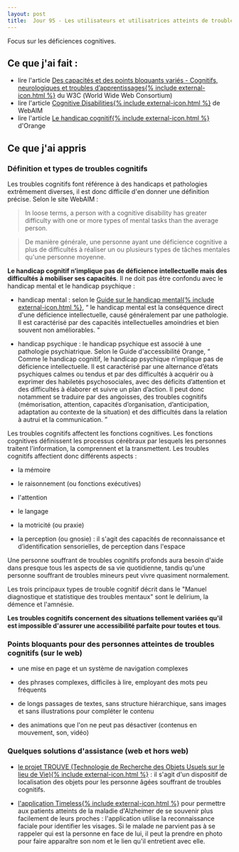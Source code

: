 ```yaml
---
layout: post
title:  Jour 95 - Les utilisateurs et utilisatrices atteints de troubles cognitifs
---
```


Focus sur les déficiences cognitives.

## Ce que j'ai fait :
- lire l'article <a href="https://www.w3.org/WAI/people-use-web/abilities-barriers/fr#cognitive">Des capacités et des points bloquants variés - Cognitifs, neurologiques et troubles d’apprentissages{% include external-icon.html %}</a> du W3C (<span lang="en">World Wide Web Consortium</span>)
- lire l'article <a href="https://webaim.org/articles/cognitive/" lang="en" hreflang="en">Cognitive Disabilities{% include external-icon.html %}</a> de WebAIM
- lire l'article <a href="https://a11y-guidelines.orange.com/focus-cognitif.html">Le handicap cognitif{% include external-icon.html %}</a> d'Orange

## Ce que j'ai appris
### Définition et types de troubles cognitifs
Les troubles cognitifs font référence à des handicaps et pathologies extrêmement diverses, il est donc difficile d'en donner une définition précise. Selon le site WebAIM :

> In loose terms, a person with a cognitive disability has greater difficulty with one or more types of mental tasks than the average person.

> De manière générale, une personne ayant une déficience cognitive a plus de difficultés à réaliser un ou plusieurs types de tâches mentales qu'une personne moyenne.

**Le handicap cognitif n’implique pas de déficience intellectuelle mais des difficultés à mobiliser ses capacités**. Il ne doit pas être confondu avec le handicap mental et le handicap psychique :
- handicap mental : selon le <a href="https://github.com/DISIC/guide-handicap-mental-psychique/blob/master/guide-handicap-mental.pdf">Guide sur le handicap mental{% include external-icon.html %}</a>, <q> le handicap mental est la conséquence direct d'une déficience intellectuelle, causé généralement par une pathologie. Il est caractérisé par des capacités intellectuelles amoindries et bien souvent non améliorables. </q>

- handicap psychique : le handicap psychique est associé à une pathologie psychiatrique. Selon le Guide d'accessibilité Orange, <q> Comme le handicap cognitif, le handicap psychique n’implique pas de déficience intellectuelle. Il est caractérisé par une alternance d’états psychiques calmes ou tendus et par des difficultés à acquérir ou à exprimer des habiletés psychosociales, avec des déficits d’attention et des difficultés à élaborer et suivre un plan d’action. Il peut donc notamment se traduire par des angoisses, des troubles cognitifs (mémorisation, attention, capacités d’organisation, d’anticipation, adaptation au contexte de la situation) et des difficultés dans la relation à autrui et la communication. </q>

Les troubles cognitifs affectent les fonctions cognitives. Les fonctions cognitives définissent les processus cérébraux par lesquels les personnes traitent l'information, la comprennent et la transmettent. Les troubles cognitifs affectient donc différents aspects :
- la mémoire

- le raisonnement (ou fonctions exécutives)

- l'attention

- le langage

- la motricité (ou praxie)

- la perception (ou gnosie) : il s'agit des capacités de reconnaissance et d’identification sensorielles, de perception dans l'espace

Une personne souffrant de troubles cognitifs profonds aura besoin d'aide dans presque tous les aspects de sa vie quotidienne, tandis qu'une personne souffrant de troubles mineurs peut vivre quasiment normalement.

Les trois principaux types de trouble cognitif décrit dans le "Manuel diagnostique et statistique des troubles mentaux" sont le delirium, la démence et l'amnésie.

**Les troubles cognitifs concernent des situations tellement variées qu'il est impossible d'assurer une accessibilité parfaite pour toutes et tous**.

### Points bloquants pour des personnes atteintes de troubles cognitifs (sur le web)
- une mise en page et un système de navigation complexes

- des phrases complexes, difficiles à lire, employant des mots peu fréquents

- de longs passages de textes, sans structure hiérarchique, sans images et sans illustrations pour compléter le contenu

- des animations que l'on ne peut pas désactiver (contenus en mouvement, son, vidéo)

### Quelques solutions d'assistance (web et hors web)
- <a href="https://www.lusage.org/technologies-dassistance.html">le projet TROUVE (Technologie de Recherche des Objets Usuels sur le lieu de Vie){% include external-icon.html %}</a> : il s'agit d'un dispositif de localisation des objets pour les personne âgées souffrant de troubles cognitifs.

- <a href="https://www.indiegogo.com/projects/timeless-a-mobile-app-for-alzheimer-s-patients#/">l'application Timeless{% include external-icon.html %}</a> pour permettre aux patients atteints de la maladie d'Alzheimer de se souvenir plus facilement de leurs proches : l'application utilise la reconnaissance faciale pour identifier les visages. Si le malade ne parvient pas à se rappeler qui est la personne en face de lui, il peut la prendre en photo pour faire apparaître son nom et le lien qu'il entretient avec elle.  



